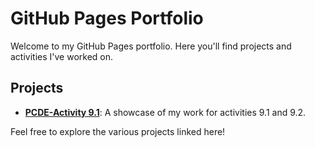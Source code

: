 # GitHub Pages Portfolio

Welcome to my GitHub Pages portfolio. Here you'll find projects and activities I've worked on.

## Projects

- **[PCDE-Activity 9.1](https://monariaj.github.io/PCDE-Activity-9.1)**: A showcase of my work for activities 9.1 and 9.2.

Feel free to explore the various projects linked here!
